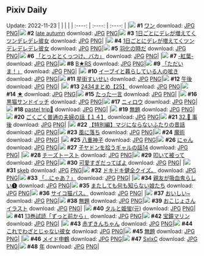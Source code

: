 ## Pixiv Daily
Update: 2022-11-23
|      |      |      |
| :----: | :----: | :----: |
|![](https://pixiv.microyu.workers.dev/c/240x480/img-master/img/2022/11/21/17/59/35/102980813_p0_master1200.jpg) **#1** [ワン](https://www.pixiv.net/artworks/102980813) download: [JPG](https://pixiv.microyu.workers.dev/img-original/img/2022/11/21/17/59/35/102980813_p0.jpg) [PNG](https://pixiv.microyu.workers.dev/img-original/img/2022/11/21/17/59/35/102980813_p0.png)|![](https://pixiv.microyu.workers.dev/c/240x480/img-master/img/2022/11/21/01/35/43/102967869_p0_master1200.jpg) **#2** [late autumn](https://www.pixiv.net/artworks/102967869) download: [JPG](https://pixiv.microyu.workers.dev/img-original/img/2022/11/21/01/35/43/102967869_p0.jpg) [PNG](https://pixiv.microyu.workers.dev/img-original/img/2022/11/21/01/35/43/102967869_p0.png)|![](https://pixiv.microyu.workers.dev/c/240x480/img-master/img/2022/11/21/00/00/25/102964888_p0_master1200.jpg) **#3** [1日ごとにデレが増えてくツンデレデレ彼女](https://www.pixiv.net/artworks/102964888) download: [JPG](https://pixiv.microyu.workers.dev/img-original/img/2022/11/21/00/00/25/102964888_p0.jpg) [PNG](https://pixiv.microyu.workers.dev/img-original/img/2022/11/21/00/00/25/102964888_p0.png)|
|![](https://pixiv.microyu.workers.dev/c/240x480/img-master/img/2022/11/22/00/00/17/102990633_p0_master1200.jpg) **#4** [1日ごとにデレが増えてくツンデレデレデレ彼女](https://www.pixiv.net/artworks/102990633) download: [JPG](https://pixiv.microyu.workers.dev/img-original/img/2022/11/22/00/00/17/102990633_p0.jpg) [PNG](https://pixiv.microyu.workers.dev/img-original/img/2022/11/22/00/00/17/102990633_p0.png)|![](https://pixiv.microyu.workers.dev/c/240x480/img-master/img/2022/11/21/00/00/14/102964813_p0_master1200.jpg) **#5** [羽化の時だ](https://www.pixiv.net/artworks/102964813) download: [JPG](https://pixiv.microyu.workers.dev/img-original/img/2022/11/21/00/00/14/102964813_p0.jpg) [PNG](https://pixiv.microyu.workers.dev/img-original/img/2022/11/21/00/00/14/102964813_p0.png)|![](https://pixiv.microyu.workers.dev/c/240x480/img-master/img/2022/11/21/08/04/59/102972448_p0_master1200.jpg) **#6** [「とっととくっつけ、バカ」](https://www.pixiv.net/artworks/102972448) download: [JPG](https://pixiv.microyu.workers.dev/img-original/img/2022/11/21/08/04/59/102972448_p0.jpg) [PNG](https://pixiv.microyu.workers.dev/img-original/img/2022/11/21/08/04/59/102972448_p0.png)|
|![](https://pixiv.microyu.workers.dev/c/240x480/img-master/img/2022/11/22/01/06/16/102992580_p0_master1200.jpg) **#7** [-紅葉-](https://www.pixiv.net/artworks/102992580) download: [JPG](https://pixiv.microyu.workers.dev/img-original/img/2022/11/22/01/06/16/102992580_p0.jpg) [PNG](https://pixiv.microyu.workers.dev/img-original/img/2022/11/22/01/06/16/102992580_p0.png)|![](https://pixiv.microyu.workers.dev/c/240x480/img-master/img/2022/11/22/00/04/17/102983801_p0_master1200.jpg) **#8** [B★RS](https://www.pixiv.net/artworks/102983801) download: [JPG](https://pixiv.microyu.workers.dev/img-original/img/2022/11/22/00/04/17/102983801_p0.jpg) [PNG](https://pixiv.microyu.workers.dev/img-original/img/2022/11/22/00/04/17/102983801_p0.png)|![](https://pixiv.microyu.workers.dev/c/240x480/img-master/img/2022/11/21/09/42/16/102973507_p0_master1200.jpg) **#9** [「ただいま！」](https://www.pixiv.net/artworks/102973507) download: [JPG](https://pixiv.microyu.workers.dev/img-original/img/2022/11/21/09/42/16/102973507_p0.jpg) [PNG](https://pixiv.microyu.workers.dev/img-original/img/2022/11/21/09/42/16/102973507_p0.png)|
|![](https://pixiv.microyu.workers.dev/c/240x480/img-master/img/2022/11/21/09/40/17/102973486_p0_master1200.jpg) **#10** [イーブイと暮らしている人の呟き](https://www.pixiv.net/artworks/102973486) download: [JPG](https://pixiv.microyu.workers.dev/img-original/img/2022/11/21/09/40/17/102973486_p0.jpg) [PNG](https://pixiv.microyu.workers.dev/img-original/img/2022/11/21/09/40/17/102973486_p0.png)|![](https://pixiv.microyu.workers.dev/c/240x480/img-master/img/2022/11/21/00/56/37/102966884_p0_master1200.jpg) **#11** [星街すいせい](https://www.pixiv.net/artworks/102966884) download: [JPG](https://pixiv.microyu.workers.dev/img-original/img/2022/11/21/00/56/37/102966884_p0.jpg) [PNG](https://pixiv.microyu.workers.dev/img-original/img/2022/11/21/00/56/37/102966884_p0.png)|![](https://pixiv.microyu.workers.dev/c/240x480/img-master/img/2022/11/21/19/15/12/102982564_p0_master1200.jpg) **#12** [午後](https://www.pixiv.net/artworks/102982564) download: [JPG](https://pixiv.microyu.workers.dev/img-original/img/2022/11/21/19/15/12/102982564_p0.jpg) [PNG](https://pixiv.microyu.workers.dev/img-original/img/2022/11/21/19/15/12/102982564_p0.png)|
|![](https://pixiv.microyu.workers.dev/c/240x480/img-master/img/2022/11/21/14/37/59/102977575_p0_master1200.jpg) **#13** [2434まとめ【25】](https://www.pixiv.net/artworks/102977575) download: [JPG](https://pixiv.microyu.workers.dev/img-original/img/2022/11/21/14/37/59/102977575_p0.jpg) [PNG](https://pixiv.microyu.workers.dev/img-original/img/2022/11/21/14/37/59/102977575_p0.png)|![](https://pixiv.microyu.workers.dev/c/240x480/img-master/img/2022/11/22/20/05/29/103008321_p0_master1200.jpg) **#14** [★](https://www.pixiv.net/artworks/103008321) download: [JPG](https://pixiv.microyu.workers.dev/img-original/img/2022/11/22/20/05/29/103008321_p0.jpg) [PNG](https://pixiv.microyu.workers.dev/img-original/img/2022/11/22/20/05/29/103008321_p0.png)|![](https://pixiv.microyu.workers.dev/c/240x480/img-master/img/2022/11/22/18/34/17/103006207_p0_master1200.jpg) **#15** [たった一言](https://www.pixiv.net/artworks/103006207) download: [JPG](https://pixiv.microyu.workers.dev/img-original/img/2022/11/22/18/34/17/103006207_p0.jpg) [PNG](https://pixiv.microyu.workers.dev/img-original/img/2022/11/22/18/34/17/103006207_p0.png)|
|![](https://pixiv.microyu.workers.dev/c/240x480/img-master/img/2022/11/21/23/27/46/102989522_p0_master1200.jpg) **#16** [黒猫サンドイッチ](https://www.pixiv.net/artworks/102989522) download: [JPG](https://pixiv.microyu.workers.dev/img-original/img/2022/11/21/23/27/46/102989522_p0.jpg) [PNG](https://pixiv.microyu.workers.dev/img-original/img/2022/11/21/23/27/46/102989522_p0.png)|![](https://pixiv.microyu.workers.dev/c/240x480/img-master/img/2022/11/21/20/03/09/102983717_p0_master1200.jpg) **#17** [ニィロウ](https://www.pixiv.net/artworks/102983717) download: [JPG](https://pixiv.microyu.workers.dev/img-original/img/2022/11/21/20/03/09/102983717_p0.jpg) [PNG](https://pixiv.microyu.workers.dev/img-original/img/2022/11/21/20/03/09/102983717_p0.png)|![](https://pixiv.microyu.workers.dev/c/240x480/img-master/img/2022/11/21/02/34/59/102968874_p0_master1200.jpg) **#18** [pastel trip🌸](https://www.pixiv.net/artworks/102968874) download: [JPG](https://pixiv.microyu.workers.dev/img-original/img/2022/11/21/02/34/59/102968874_p0.jpg) [PNG](https://pixiv.microyu.workers.dev/img-original/img/2022/11/21/02/34/59/102968874_p0.png)|
|![](https://pixiv.microyu.workers.dev/c/240x480/img-master/img/2022/11/21/22/23/56/102987723_p0_master1200.jpg) **#19** [無題](https://www.pixiv.net/artworks/102987723) download: [JPG](https://pixiv.microyu.workers.dev/img-original/img/2022/11/21/22/23/56/102987723_p0.jpg) [PNG](https://pixiv.microyu.workers.dev/img-original/img/2022/11/21/22/23/56/102987723_p0.png)|![](https://pixiv.microyu.workers.dev/c/240x480/img-master/img/2022/11/22/17/33/57/103004926_p0_master1200.jpg) **#20** [ごくごく普通の夫婦の話【１４】](https://www.pixiv.net/artworks/103004926) download: [JPG](https://pixiv.microyu.workers.dev/img-original/img/2022/11/22/17/33/57/103004926_p0.jpg) [PNG](https://pixiv.microyu.workers.dev/img-original/img/2022/11/22/17/33/57/103004926_p0.png)|![](https://pixiv.microyu.workers.dev/c/240x480/img-master/img/2022/11/22/00/00/15/102990621_p0_master1200.jpg) **#21** [32.🦋 事後](https://www.pixiv.net/artworks/102990621) download: [JPG](https://pixiv.microyu.workers.dev/img-original/img/2022/11/22/00/00/15/102990621_p0.jpg) [PNG](https://pixiv.microyu.workers.dev/img-original/img/2022/11/22/00/00/15/102990621_p0.png)|
|![](https://pixiv.microyu.workers.dev/c/240x480/img-master/img/2022/11/22/00/00/59/102990725_p0_master1200.jpg) **#22** [【特別編】マジにならないふたりの昔話](https://www.pixiv.net/artworks/102990725) download: [JPG](https://pixiv.microyu.workers.dev/img-original/img/2022/11/22/00/00/59/102990725_p0.jpg) [PNG](https://pixiv.microyu.workers.dev/img-original/img/2022/11/22/00/00/59/102990725_p0.png)|![](https://pixiv.microyu.workers.dev/c/240x480/img-master/img/2022/11/22/03/39/07/102994919_p0_master1200.jpg) **#23** [風に落ち](https://www.pixiv.net/artworks/102994919) download: [JPG](https://pixiv.microyu.workers.dev/img-original/img/2022/11/22/03/39/07/102994919_p0.jpg) [PNG](https://pixiv.microyu.workers.dev/img-original/img/2022/11/22/03/39/07/102994919_p0.png)|![](https://pixiv.microyu.workers.dev/c/240x480/img-master/img/2022/11/22/06/00/02/102996180_p0_master1200.jpg) **#24** [魔術](https://www.pixiv.net/artworks/102996180) download: [JPG](https://pixiv.microyu.workers.dev/img-original/img/2022/11/22/06/00/02/102996180_p0.jpg) [PNG](https://pixiv.microyu.workers.dev/img-original/img/2022/11/22/06/00/02/102996180_p0.png)|
|![](https://pixiv.microyu.workers.dev/c/240x480/img-master/img/2022/11/21/00/00/11/102964781_p0_master1200.jpg) **#25** [八重神子](https://www.pixiv.net/artworks/102964781) download: [JPG](https://pixiv.microyu.workers.dev/img-original/img/2022/11/21/00/00/11/102964781_p0.jpg) [PNG](https://pixiv.microyu.workers.dev/img-original/img/2022/11/21/00/00/11/102964781_p0.png)|![](https://pixiv.microyu.workers.dev/c/240x480/img-master/img/2022/11/22/18/36/57/103006268_p0_master1200.jpg) **#26** [にゃん](https://www.pixiv.net/artworks/103006268) download: [JPG](https://pixiv.microyu.workers.dev/img-original/img/2022/11/22/18/36/57/103006268_p0.jpg) [PNG](https://pixiv.microyu.workers.dev/img-original/img/2022/11/22/18/36/57/103006268_p0.png)|![](https://pixiv.microyu.workers.dev/c/240x480/img-master/img/2022/11/21/22/53/57/102988541_p0_master1200.jpg) **#27** [子ヤドンを拾うギャルの話14](https://www.pixiv.net/artworks/102988541) download: [JPG](https://pixiv.microyu.workers.dev/img-original/img/2022/11/21/22/53/57/102988541_p0.jpg) [PNG](https://pixiv.microyu.workers.dev/img-original/img/2022/11/21/22/53/57/102988541_p0.png)|
|![](https://pixiv.microyu.workers.dev/c/240x480/img-master/img/2022/11/22/21/52/36/103011241_p0_master1200.jpg) **#28** [チーズトースト](https://www.pixiv.net/artworks/103011241) download: [JPG](https://pixiv.microyu.workers.dev/img-original/img/2022/11/22/21/52/36/103011241_p0.jpg) [PNG](https://pixiv.microyu.workers.dev/img-original/img/2022/11/22/21/52/36/103011241_p0.png)|![](https://pixiv.microyu.workers.dev/c/240x480/img-master/img/2022/11/22/20/23/27/103008777_p0_master1200.jpg) **#29** [叩いて被って](https://www.pixiv.net/artworks/103008777) download: [JPG](https://pixiv.microyu.workers.dev/img-original/img/2022/11/22/20/23/27/103008777_p0.jpg) [PNG](https://pixiv.microyu.workers.dev/img-original/img/2022/11/22/20/23/27/103008777_p0.png)|![](https://pixiv.microyu.workers.dev/c/240x480/img-master/img/2022/11/21/00/49/20/102966674_p0_master1200.jpg) **#30** [可愛すぎだってばよ](https://www.pixiv.net/artworks/102966674) download: [JPG](https://pixiv.microyu.workers.dev/img-original/img/2022/11/21/00/49/20/102966674_p0.jpg) [PNG](https://pixiv.microyu.workers.dev/img-original/img/2022/11/21/00/49/20/102966674_p0.png)|
|![](https://pixiv.microyu.workers.dev/c/240x480/img-master/img/2022/11/21/07/23/50/102964783_p0_master1200.jpg) **#31** [skeb](https://www.pixiv.net/artworks/102964783) download: [JPG](https://pixiv.microyu.workers.dev/img-original/img/2022/11/21/07/23/50/102964783_p0.jpg) [PNG](https://pixiv.microyu.workers.dev/img-original/img/2022/11/21/07/23/50/102964783_p0.png)|![](https://pixiv.microyu.workers.dev/c/240x480/img-master/img/2022/11/21/06/26/46/102971113_p0_master1200.jpg) **#32** [ドキドキ健全クイズ。](https://www.pixiv.net/artworks/102971113) download: [JPG](https://pixiv.microyu.workers.dev/img-original/img/2022/11/21/06/26/46/102971113_p0.jpg) [PNG](https://pixiv.microyu.workers.dev/img-original/img/2022/11/21/06/26/46/102971113_p0.png)|![](https://pixiv.microyu.workers.dev/c/240x480/img-master/img/2022/11/22/18/44/58/103006453_p0_master1200.jpg) **#33** [「…にゃあ？」](https://www.pixiv.net/artworks/103006453) download: [JPG](https://pixiv.microyu.workers.dev/img-original/img/2022/11/22/18/44/58/103006453_p0.jpg) [PNG](https://pixiv.microyu.workers.dev/img-original/img/2022/11/22/18/44/58/103006453_p0.png)|
|![](https://pixiv.microyu.workers.dev/c/240x480/img-master/img/2022/11/21/18/00/11/102980870_p0_master1200.jpg) **#34** [親友が吸血鬼らしい❶](https://www.pixiv.net/artworks/102980870) download: [JPG](https://pixiv.microyu.workers.dev/img-original/img/2022/11/21/18/00/11/102980870_p0.jpg) [PNG](https://pixiv.microyu.workers.dev/img-original/img/2022/11/21/18/00/11/102980870_p0.png)|![](https://pixiv.microyu.workers.dev/c/240x480/img-master/img/2022/11/21/08/34/09/102972754_p0_master1200.jpg) **#35** [またしても何も知らない娘たち](https://www.pixiv.net/artworks/102972754) download: [JPG](https://pixiv.microyu.workers.dev/img-original/img/2022/11/21/08/34/09/102972754_p0.jpg) [PNG](https://pixiv.microyu.workers.dev/img-original/img/2022/11/21/08/34/09/102972754_p0.png)|![](https://pixiv.microyu.workers.dev/c/240x480/img-master/img/2022/11/21/15/51/12/102978100_p0_master1200.jpg) **#36** [サイコ猫パス。](https://www.pixiv.net/artworks/102978100) download: [JPG](https://pixiv.microyu.workers.dev/img-original/img/2022/11/21/15/51/12/102978100_p0.jpg) [PNG](https://pixiv.microyu.workers.dev/img-original/img/2022/11/21/15/51/12/102978100_p0.png)|
|![](https://pixiv.microyu.workers.dev/c/240x480/img-master/img/2022/11/22/02/07/28/102990424_p0_master1200.jpg) **#37** [おいしい~](https://www.pixiv.net/artworks/102990424) download: [JPG](https://pixiv.microyu.workers.dev/img-original/img/2022/11/22/02/07/28/102990424_p0.jpg) [PNG](https://pixiv.microyu.workers.dev/img-original/img/2022/11/22/02/07/28/102990424_p0.png)|![](https://pixiv.microyu.workers.dev/c/240x480/img-master/img/2022/11/21/15/38/49/102978348_p0_master1200.jpg) **#38** [無題](https://www.pixiv.net/artworks/102978348) download: [JPG](https://pixiv.microyu.workers.dev/img-original/img/2022/11/21/15/38/49/102978348_p0.jpg) [PNG](https://pixiv.microyu.workers.dev/img-original/img/2022/11/21/15/38/49/102978348_p0.png)|![](https://pixiv.microyu.workers.dev/c/240x480/img-master/img/2022/11/21/22/34/41/102988019_p0_master1200.jpg) **#39** [おこじょさんイラスト](https://www.pixiv.net/artworks/102988019) download: [JPG](https://pixiv.microyu.workers.dev/img-original/img/2022/11/21/22/34/41/102988019_p0.jpg) [PNG](https://pixiv.microyu.workers.dev/img-original/img/2022/11/21/22/34/41/102988019_p0.png)|
|![](https://pixiv.microyu.workers.dev/c/240x480/img-master/img/2022/11/21/19/30/01/102982894_p0_master1200.jpg) **#40** [タルと姫蛍(元)](https://www.pixiv.net/artworks/102982894) download: [JPG](https://pixiv.microyu.workers.dev/img-original/img/2022/11/21/19/30/01/102982894_p0.jpg) [PNG](https://pixiv.microyu.workers.dev/img-original/img/2022/11/21/19/30/01/102982894_p0.png)|![](https://pixiv.microyu.workers.dev/c/240x480/img-master/img/2022/11/22/14/07/34/103001863_p0_master1200.jpg) **#41** [13巻試読「ずっと前から」](https://www.pixiv.net/artworks/103001863) download: [JPG](https://pixiv.microyu.workers.dev/img-original/img/2022/11/22/14/07/34/103001863_p0.jpg) [PNG](https://pixiv.microyu.workers.dev/img-original/img/2022/11/22/14/07/34/103001863_p0.png)|![](https://pixiv.microyu.workers.dev/c/240x480/img-master/img/2022/11/22/00/00/13/102990610_p0_master1200.jpg) **#42** [宝鐘マリン](https://www.pixiv.net/artworks/102990610) download: [JPG](https://pixiv.microyu.workers.dev/img-original/img/2022/11/22/00/00/13/102990610_p0.jpg) [PNG](https://pixiv.microyu.workers.dev/img-original/img/2022/11/22/00/00/13/102990610_p0.png)|
|![](https://pixiv.microyu.workers.dev/c/240x480/img-master/img/2022/11/21/00/00/15/102964817_p0_master1200.jpg) **#43** [赤ずきんちゃん](https://www.pixiv.net/artworks/102964817) download: [JPG](https://pixiv.microyu.workers.dev/img-original/img/2022/11/21/00/00/15/102964817_p0.jpg) [PNG](https://pixiv.microyu.workers.dev/img-original/img/2022/11/21/00/00/15/102964817_p0.png)|![](https://pixiv.microyu.workers.dev/c/240x480/img-master/img/2022/11/22/00/00/28/102990670_p0_master1200.jpg) **#44** [これでわざとじゃない彼女](https://www.pixiv.net/artworks/102990670) download: [JPG](https://pixiv.microyu.workers.dev/img-original/img/2022/11/22/00/00/28/102990670_p0.jpg) [PNG](https://pixiv.microyu.workers.dev/img-original/img/2022/11/22/00/00/28/102990670_p0.png)|![](https://pixiv.microyu.workers.dev/c/240x480/img-master/img/2022/11/22/00/00/05/102990536_p0_master1200.jpg) **#45** [無題](https://www.pixiv.net/artworks/102990536) download: [JPG](https://pixiv.microyu.workers.dev/img-original/img/2022/11/22/00/00/05/102990536_p0.jpg) [PNG](https://pixiv.microyu.workers.dev/img-original/img/2022/11/22/00/00/05/102990536_p0.png)|
|![](https://pixiv.microyu.workers.dev/c/240x480/img-master/img/2022/11/21/00/17/53/102965654_p0_master1200.jpg) **#46** [メイド申鶴](https://www.pixiv.net/artworks/102965654) download: [JPG](https://pixiv.microyu.workers.dev/img-original/img/2022/11/21/00/17/53/102965654_p0.jpg) [PNG](https://pixiv.microyu.workers.dev/img-original/img/2022/11/21/00/17/53/102965654_p0.png)|![](https://pixiv.microyu.workers.dev/c/240x480/img-master/img/2022/11/22/20/18/50/103008653_p0_master1200.jpg) **#47** [SxIxC](https://www.pixiv.net/artworks/103008653) download: [JPG](https://pixiv.microyu.workers.dev/img-original/img/2022/11/22/20/18/50/103008653_p0.jpg) [PNG](https://pixiv.microyu.workers.dev/img-original/img/2022/11/22/20/18/50/103008653_p0.png)|![](https://pixiv.microyu.workers.dev/c/240x480/img-master/img/2022/11/21/18/00/02/102980835_p0_master1200.jpg) **#48** [年](https://www.pixiv.net/artworks/102980835) download: [JPG](https://pixiv.microyu.workers.dev/img-original/img/2022/11/21/18/00/02/102980835_p0.jpg) [PNG](https://pixiv.microyu.workers.dev/img-original/img/2022/11/21/18/00/02/102980835_p0.png)|
